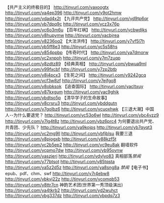 【共产主义的终极目的】
  http://tinyurl.com/yaxoogtx
  http://tinyurl.com/ya4ep396
  http://tinyurl.com/y9ot2hmw
  http://tinyurl.com/ydad4x2t
 【九评共产党】
  http://tinyurl.com/yd9tp6qr
  http://tinyurl.com/yb7dpq9c
  http://tinyurl.com/ycz3x76p
  http://tinyurl.com/yc6o3m6u
 【百年红祸】
  http://tinyurl.com/ycbwdjks
  http://tinyurl.com/y8hupymw
  http://tinyurl.com/yacbjrea
  http://tinyurl.com/y8236oq2
 【大法洪传】
  http://tinyurl.com/y7vf5l7h
  http://tinyurl.com/yb5ff8e3
  http://tinyurl.com/yc5s58hs
  http://tinyurl.com/y854ppbp
 【传奇时代】
  http://tinyurl.com/ya7dmorw
  http://tinyurl.com/yc2xnpoh
  http://tinyurl.com/y7m7zuqp
  http://tinyurl.com/y8zdtz89
 【经典真相】
  http://tinyurl.com/ybwua9ml
  http://tinyurl.com/y99fxcbf
  http://tinyurl.com/y7zp2btb
  http://tinyurl.com/y8j4pcx3
 【生死之间】
  http://tinyurl.com/y9242gcq
  http://tinyurl.com/ycf3w8zf
  http://tinyurl.com/y7ejfgo8
  http://tinyurl.com/y8obksok
 【追查国际】
  http://tinyurl.com/yacltxuy
  http://tinyurl.com/y87kxgum
  http://tinyurl.com/yac9ghjk
  http://tinyurl.com/ybdtso5p
 【清华学子的生命故事】
  http://tinyurl.com/y8crsru3
  http://tinyurl.com/ybddgutn
  http://tinyurl.com/y7golbz6
  http://tinyurl.com/ycuoxhwk
 【三退大潮】中国人--为什么要退党？
  http://tinyurl.com/yc53o6wl
  http://tinyurl.com/ybc4vzz9
  http://tinyurl.com/y7lg4t8z
  http://tinyurl.com/ybz6prc4
  为何要退出共产党、共青团、少先队？
  http://tinyurl.com/ya9kojps
  http://tinyurl.com/yb7qyqt3
  http://tinyurl.com/yc2mg9ll
  http://tinyurl.com/ybfjblsu
  我要三退
  http://tinyurl.com/y8pjogxb
  http://tinyurl.com/y88kzf5t
  http://tinyurl.com/yc2b5ep2
  http://tinyurl.com/yc9eu8ak
  翻墙软件
  http://tinyurl.com/ycpmo7dw
  http://tinyurl.com/yb95ovnw
  http://tinyurl.com/yaszjerj
  http://tinyurl.com/ydylyo83
  真相部落*禁闻*
  http://tinyurl.com/y77btsot
  http://tinyurl.com/y85tqsta
  http://tinyurl.com/ya5z2d5z
  http://tinyurl.com/ya8sng8a
  *禁闻*【电子书】epub、pdf、chm、swf
  http://tinyurl.com/y7r4ebw8
  http://tinyurl.com/ybkvj22z
  http://tinyurl.com/ycomqb53
  http://tinyurl.com/y8ttr7cn
  神韵艺术团(世界第一秀顶级演出)
  http://tinyurl.com/ya4tkrb2
  http://tinyurl.com/yd2wuhct
  http://tinyurl.com/ybg337dz
  http://tinyurl.com/ybpdq7z3
